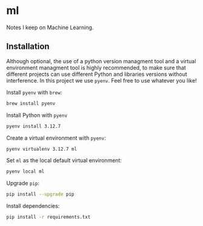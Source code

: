 # ml
Notes I keep on Machine Learning.

## Installation
Although optional, the use of a python version managment tool and a virtual environment managment tool is highly 
recommended, to make sure that different projects can use different Python and libraries versions without interference.
In this project we use `pyenv`. Feel free to use whatever you like!

Install `pyenv` with `brew`:
```bash
brew install pyenv
```

Install Python with `pyenv`
```bash
pyenv install 3.12.7
```

Create a virtual environment with `pyenv`:
```bash
pyenv virtualenv 3.12.7 ml
```

Set `ml` as the local default virtual environment:
```bash
pyenv local ml
```

Upgrade `pip`:
```bash
pip install --upgrade pip
```

Install dependencies:
```bash
pip install -r requirements.txt
```